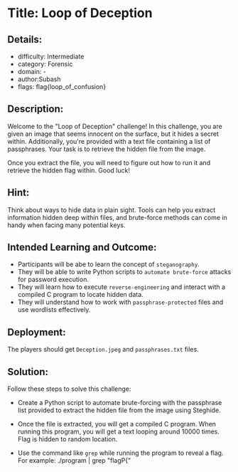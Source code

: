﻿# Title: Loop of Deception

## Details:
* difficulty: Intermediate
* category: Forensic
* domain: -
* author:Subash
* flags: flag{loop_of_confusion}

## Description:
Welcome to the "Loop of Deception" challenge! In this challenge, you are given an image that seems innocent on the surface, but it hides a secret within. Additionally, you're provided with a text file containing a list of passphrases. Your task is to retrieve the hidden file from the image.

Once you extract the file, you will need to figure out how to run it and retrieve the hidden flag within. Good luck!

## Hint:
Think about ways to hide data in plain sight. Tools can help you extract information hidden deep within files, and brute-force methods can come in handy when facing many potential keys.

## Intended Learning and Outcome:
- Participants will be abe to learn the concept of `steganography`.
- They will be able to write Python scripts to `automate brute-force` attacks for password execution.
- They will learn how to execute `reverse-engineering` and interact with a compiled C program to locate hidden data.
- They will understand how to work with `passphrase-protected` files and use wordlists effectively. 

## Deployment:
The players should get `Deception.jpeg` and `passphrases.txt` files.

## Solution:
Follow these steps to solve this challenge:

- Create a Python script to automate brute-forcing with the passphrase list provided to extract the hidden file from the image using Steghide.

- Once the file is extracted, you will get a compiled C program. When running this program, you will get a text looping around 10000 times. Flag is hidden to random location.

- Use the command like `grep` while running the program to reveal a flag. For example: ./program | grep "flagP{"


